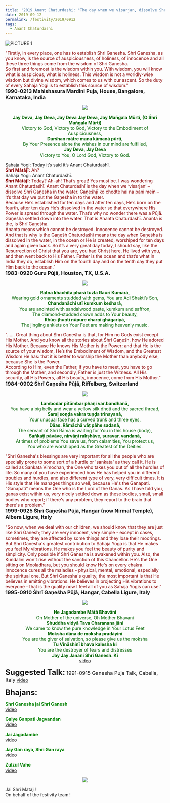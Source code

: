 ```yaml
---
title: '2019 Anant Chaturdashi: "The day when we visarjan, dissolve Shri Ganesha in the water"'
date: 2019-09-12
permalink: /festivity/2019/0912
tags:
  - Anant Chaturdashi
---
```


![PICTURE 1](/images/image1.png)

<p>
<font color="DarkRed">"Firstly, in every place, one has to establish Shri Ganesha. Shri Ganesha, as you know, is the source of auspiciousness, of holiness, of innocence and all these three things come from the wisdom of Shri Ganesha.<br>
So first and foremost is the wisdom within you. With wisdom, you will know what is auspicious, what is holiness. This wisdom is not a worldly-wise wisdom but divine wisdom, which comes to us with our ascent. So the duty of every Sahaja Yogi is to establish this source of wisdom."</font><br>
<font size="+0"><b>1990-0213 Mahishasura Mardini Puja, House, Bangalore, Karnataka, India</b></font>
</p>

<div style="text-align: center"><img src="/images/image46.png" /></div>

<p style="color:DarkGreen; text-align:center;">
<b>Jay Deva, Jay Deva, Jay Deva Jay Deva, Jay Mañgala Mūrti, (O Śhrī Mañgala Mūrti)</b><br>
Victory to God, Victory to God, Victory to the Embodiment of Auspiciousness,<br>
<b>Darśhan mātre mana kāmanā pūrtī,</b><br>
By Your Presence alone the wishes in our mind are fulfilled,<br>
<b>Jay Deva, Jay Deva</b><br>
Victory to You, O Lord God, Victory to God.<br>
</p>

<p>
Sahaja Yogi: Today it’s said it’s Anant Chaturdaśhī.<br>
<font color="DarkRed"><b>Śhrī Mātājī:</b> Ah?</font><br>
Sahaja Yogi: Anant Chaturdaśhī.<br>
<font color="DarkRed"><b>Śhrī Mātājī:</b> Today? Ah-ah! That’s great! Yes must be. I was wondering Anant Chaturdaśhī. Anant Chaturdaśhī is the day when we ‘visarjan’ – dissolve Śhrī Gaṇeśha in the water.
Gaṇeśhjī ko chodte hai na pani mein – it’s that day we put the Gaṇeśha in to the water.<br>
Because He’s established for ten days and after ten days, He’s born on the fourth, after ten days He’s dissolved in the water so that everywhere His Power is spread through the water.
That’s why no wonder there was a Pūjā.<br>
Gaṇeśha settled down into the water. That is Ananta Chaturdaśhī. Ananta is the, is Śhrī Gaṇeśha.<br>
Ananta means which cannot be destroyed. Innocence cannot be destroyed. And that is why is the Gaṇeśh Chaturdaśhī means the day when Gaṇeśha is dissolved in the water, in the ocean or He is created, worshiped for ten days and again given back. So it’s a very great day today, I should say, like the Resurrection of Christ that you are, you had Christ here, He lived with you, and then went back to His Father. Father is the ocean and that’s what in India they do, establish Him on the fourth day and on the tenth day they put Him back to the ocean."</font><br>
<font size="+0"><b>1983-0920 Guru Pūjā, Houston, TX, U.S.A.</b></font>
</p>

<div style="text-align: center"><img src="/images/image47.png" /></div>

<p style="color:DarkGreen; text-align:center;">
<b>Ratna khachita pharā tuzla Gaurī Kumarā,</b><br>
Wearing gold ornaments studded with gems, You are Adi Shakti’s Son,<br>
<b>Chandanāchī utī kumkum keśharā,</b><br>
You are anointed with sandalwood paste, kumkum and saffron,<br>
The diamond-studded crown adds to Your beauty,<br>
<b>Rhūṇ-jhuṇtī nūpure charṇī ghāgariyā,</b><br>
The jingling anklets on Your Feet are making heavenly music.<br>
</p>

<p>
<font color="DarkRed">"...... Great thing about Śhrī Gaṇeśha is that, for Him no Gods exist except His Mother. And you know all the stories about Śhrī Gaṇeśh, how He adored His Mother. Because He knows His Mother is the Power; and that He is the source of your wisdom, He’s the Embodiment of Wisdom, and the Greatest Wisdom He has: that it is better to worship the Mother than anybody else, because She is the Power.<br>
According to Him, even the Father, if you have to meet, you have to go through the Mother, and secondly, Father is just the Witness. All His security, all His Powers, all His beauty, innocence, come from His Mother."</font><br>
<font size="+0"><b>1984-0902 Śhrī Gaṇeśha Pūjā,  Riffelberg, Switzerland</b></font>
</p>

<div style="text-align: center"><img src="/images/image48.png" /></div>

<p style="color:DarkGreen; text-align:center;">
<b>Lambodar pītāmbar phaṇi var.bandhanā,</b><br>
You have a big belly and wear a yellow silk dhoti and the sacred thread,<br>
<b>Saraḷ soṇḍa vakra tuṇḍa trinayanā,</b><br>
Your unusual face has a curved trunk and three eyes,<br>
<b>Dāas. Rāmāchā vāṭ pāhe sadanā,</b><br>
The servant of Shri Rāma is waiting for You in this house (body),<br>
<b>Sañkaṭi pāvāve, nirvāṇī rakṣhāve, suravar. vandanā,</b><br>
At times of problems You save us, from calamities, You protect us,<br> 
You who are worshipped as the Greatest of the Deities.<br>
</p>

<p>
<font color="DarkRed">"Shri Ganesha's blessings are very important for all the people who are specially prone to some sort of a hurdle or 'sankata' as they call it. He is called as Sankata Vimochan, the One who takes you out of all the hurdles of life. So many of you have experienced how He has helped you in different troubles and hurdles, and also different type of very, very difficult times. It is His style that He manages things so well, because He's the Ganapati. "Ganapati" means the One who is the Lord of the Ganas. As I have told you, ganas exist within us, very nicely settled down as these bodies, small, small bodies who report; if there's any problem, they report to the brain that there's a problem."</font><br>
<font size="+0"><b>1999-0925 Śhrī Gaṇeśha Pūjā, Hangar (now Nirmal Temple), Albera Ligure, Italy</b></font>
</p>

<p>
<font color="DarkRed">"So now, when we deal with our children, we should know that they are just like Shri Ganesh; they are very innocent, very simple - except in cases, sometimes, they are affected by some things and they lose their moorings. But Shri Ganesha's greatest contribution to Sahaja Yoga is that He makes you feel My vibrations. He makes you feel the beauty of purity and simplicity. Only possible if Shri Ganesha is awakened within you. Also, the Kundalini won't rise without the sanction of this Chancellor. He's the One sitting on Mooladhara, but you should know He's on every chakra. Innocence cures all the maladies - physical, mental, emotional, especially the spiritual one. But Shri Ganesha's quality, the most important is that He believes in emitting vibrations. He believes in projecting His vibrations to everyone - that is the quality now I feel all of you as Sahaja Yogis can use."</font><br>
<font size="+0"><b>1995-0910 Śhrī Gaṇeśha Pūjā, Hangar, Cabella Ligure, Italy</b></font>
</p>

<div style="text-align: center"><img src="/images/image49.png" /></div>

<p style="color:DarkGreen; text-align:center;">
<b>He Jagadambe Mātā Bhavāni</b><br>
Oh Mother of the universe, Oh Mother Bhavani<br>
<b>Shuddha vidyā Tava Charanana jāni</b><br>
We came to know the pure knowledge in Your Lotus Feet<br>
<b>Moksha dāna de moksha pradāyinī</b><br>
You are the giver of salvation, so please give us the moksha<br>
<b>Tu Vināshinī bhava kalesha ki</b><br>
You are the destroyer of fears and distresses<br> 
<b>Jay Jay Janani Shri Ganesh. Ki</b><br>
<a href="https://www.youtube.com/watch?v=rao2-KuHLJE"> video</a><br>
</p>

<font size="+2"><b>Suggested Talk:</b></font> 
<font size="+0">1991-0915 Ganesha Puja Talk, Cabella, Italy</font>
<a href="https://www.youtube.com/watch?time_continue=1&v=1qfV6iYtsqI"> video</a><br>

<font size="+2"><b>Bhajans:</b></font>

<p>
<font color="green"><b>Shri Ganesha jai Shri Ganesh</b></font><br>
<a href="https://www.youtube.com/watch?v=GCgN6qnmNiA">video</a><br>
</p>

<p>
<font color="green"><b>Gaiye Ganpati Jagvandan</b></font><br>
<a href="https://www.youtube.com/watch?v=ilY4PAguS6A"> video</a><br>
</p>

<p>
<font color="green"><b>Jai Jagadambe</b></font><br>
<a href="https://www.youtube.com/watch?v=IeW7bkCqxSk">video</a>
</p>

<p>
<font color="green"><b>Jay Gan raya, Shri Gan raya</b></font><br>
<a href="https://www.youtube.com/watch?v=0dit4be9pK0">video</a>
</p>
 
<p>
<font color="green"><b>Zulzul Vahe</b></font><br>
<a href="https://www.youtube.com/watch?v=TbbNsFKL07c">video</a> 
</p>

<div style="text-align: center"><img src="/images/image50.png" /></div>

Jai Shri Mataji!<br>
On behalf of the festivity team!